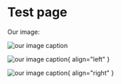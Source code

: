 # Test page

Our image:

![our image caption](github-octocat.png)

![our image caption](github-octocat.png){ align="left" }

![our image caption](github-octocat.png){ align="right" }
